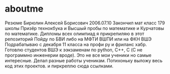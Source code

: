 # aboutme
Резюме Бирюлин Алексей Борисович 2006.07.10 
Закончил мат класс 179 школы
Призёр технокбука и Высшый пробы по математике и Курчатовы по математике.
Дипломы всех олимпиад я прикрепиляю в этот репозиторий
Пойду по БВИ либо на МФТИ ВШПИ или на ФКН ВШЭ
Подрабатываю с декабря 11 класса на профи ру и фриланс хабр.
Готовлю студентов ВШЭ к ээкзаменам по python, C++, C (С не программно инженерии вроде).
Это не все мои ученики но самые интересные. Делал разные работы ученикам. Потихоньку выложу весь код этих проектов. и пиркреплю сюда ссылками.

